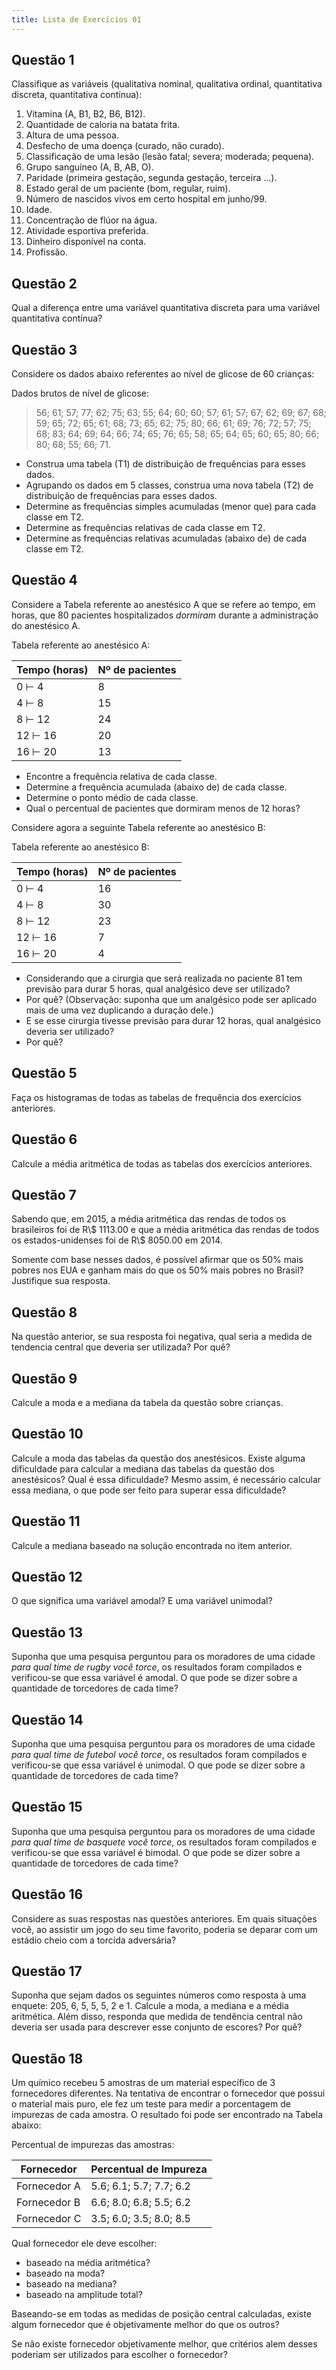 ```yaml
---
title: Lista de Exercícios 01
---
```

## Questão 1

Classifique as variáveis (qualitativa nominal, qualitativa ordinal, quantitativa discreta, quantitativa contínua):

1. Vitamina (A, B1, B2, B6, B12).
2. Quantidade de caloria na batata frita.
3. Altura de uma pessoa.
4. Desfecho de uma doença (curado, não curado).
5. Classificação de uma lesão (lesão fatal; severa; moderada; pequena).
6. Grupo sanguíneo (A, B, AB, O).
7. Paridade (primeira gestação, segunda gestação, terceira ...).
8. Estado geral de um paciente (bom, regular, ruim).
9. Número de nascidos vivos em certo hospital em junho/99.
10. Idade.
11. Concentração de flúor na água.
12. Atividade esportiva preferida.
13. Dinheiro disponível na conta.
14. Profissão.

## Questão 2

Qual a diferença entre uma variável quantitativa discreta para uma variável quantitativa contínua?

## Questão 3

Considere os dados abaixo referentes ao nível de glicose de 60 crianças:

Dados brutos de nível de glicose:

> 56; 61; 57; 77; 62; 75; 63; 55; 64; 60; 60; 57; 61; 57; 67; 62; 69; 67; 68; 59; 65; 72; 65; 61; 68; 73; 65; 62; 75; 80; 66; 61; 69; 76; 72; 57; 75; 68; 83; 64; 69; 64; 66; 74; 65; 76; 65; 58; 65; 64; 65; 60; 65; 80; 66; 80; 68; 55; 66; 71.

- Construa uma tabela (T1) de distribuição de frequências para esses dados.
- Agrupando os dados em 5 classes, construa uma nova tabela (T2) de distribuição de frequências para esses dados.
- Determine as frequências simples acumuladas (menor que) para cada classe em T2.
- Determine as frequências relativas de cada classe em T2.
- Determine as frequências relativas acumuladas (abaixo de) de cada classe em T2.

## Questão 4

Considere a Tabela referente ao anestésico A que se refere ao tempo, em horas, que 80 pacientes hospitalizados *dormiram* durante a administração do anestésico A.

Tabela referente ao anestésico A:

| Tempo (horas) | Nº de pacientes |
| ------------- | --------------- |
| 0 ⊢ 4         | 8               |
| 4 ⊢ 8         | 15              |
| 8 ⊢ 12        | 24              |
| 12 ⊢ 16       | 20              |
| 16 ⊢ 20       | 13              |

- Encontre a frequência relativa de cada classe.
- Determine a frequência acumulada (abaixo de) de cada classe.
- Determine o ponto médio de cada classe.
- Qual o percentual de pacientes que dormiram menos de 12 horas?

Considere agora a seguinte Tabela referente ao anestésico B:

Tabela referente ao anestésico B:

| Tempo (horas) | Nº de pacientes |
| ------------- | --------------- |
| 0 ⊢ 4         | 16              |
| 4 ⊢ 8         | 30              |
| 8 ⊢ 12        | 23              |
| 12 ⊢ 16       | 7               |
| 16 ⊢ 20       | 4               |

- Considerando que a cirurgia que será realizada no paciente 81 tem previsão para durar 5 horas, qual analgésico deve ser utilizado?
- Por quê?
(Observação: suponha que um analgésico pode ser aplicado mais de uma vez duplicando a duração dele.)
- E se esse cirurgia tivesse previsão para durar 12 horas, qual analgésico deveria ser utilizado?
- Por quê?

## Questão 5

Faça os histogramas de todas as tabelas de frequência dos exercícios anteriores.

## Questão 6

Calcule a média aritmética de todas as tabelas dos exercícios anteriores.

## Questão 7

Sabendo que, em 2015, a média aritmética das rendas de todos os brasileiros foi de R\\$ 1113.00 e que a média aritmética das rendas de todos os estados-unidenses foi de R\\$ 8050.00 em 2014.

Somente com base nesses dados, é possível afirmar que os 50% mais pobres nos EUA e ganham mais do que os 50% mais pobres no Brasil?
Justifique sua resposta.

## Questão 8

Na questão anterior, se sua resposta foi negativa, qual seria a medida de tendencia central que deveria ser utilizada?
Por quê?

## Questão 9

Calcule a moda e a mediana da tabela da questão sobre crianças.

## Questão 10

Calcule a moda das tabelas da questão dos anestésicos.
Existe alguma dificuldade para calcular a mediana das tabelas da questão dos anestésicos?
Qual é essa dificuldade?
Mesmo assim, é necessário calcular essa mediana, o que pode ser feito para superar essa dificuldade?

## Questão 11

Calcule a mediana baseado na solução encontrada no item anterior.

## Questão 12

O que significa uma variável amodal?
E uma variável unimodal?

## Questão 13

Suponha que uma pesquisa perguntou para os moradores de uma cidade *para qual time de rugby você torce*, os resultados foram compilados e verificou-se que essa variável é amodal.
O que pode se dizer sobre a quantidade de torcedores de cada time?

## Questão 14

Suponha que uma pesquisa perguntou para os moradores de uma cidade *para qual time de futebol você torce*, os resultados foram compilados e verificou-se que essa variável é unimodal.
O que pode se dizer sobre a quantidade de torcedores de cada time?

## Questão 15

Suponha que uma pesquisa perguntou para os moradores de uma cidade *para qual time de basquete você torce*, os resultados foram compilados e verificou-se que essa variável é bimodal.
O que pode se dizer sobre a quantidade de torcedores de cada time?

## Questão 16

Considere as suas respostas nas questões anteriores.
Em quais situações você, ao assistir um jogo do seu time favorito, poderia se deparar com um estádio cheio com a torcida adversária?

## Questão 17

Suponha que sejam dados os seguintes números como resposta à uma enquete: 205, 6, 5, 5, 5, 2 e 1.
Calcule a moda, a mediana e a média aritmética.
Além disso, responda que medida de tendência central não deveria ser usada para descrever esse conjunto de escores?
Por quê?

## Questão 18

Um químico recebeu 5 amostras de um material específico de 3 fornecedores diferentes.
Na tentativa de encontrar o fornecedor que possui o material mais puro, ele fez um teste para medir a porcentagem de impurezas de cada amostra.
O resultado foi pode ser encontrado na Tabela abaixo:

Percentual de impurezas das amostras:

| Fornecedor   | Percentual de Impureza  |
| ------------ | ----------------------- |
| Fornecedor A | 5.6; 6.1; 5.7; 7.7; 6.2 |
| Fornecedor B | 6.6; 8.0; 6.8; 5.5; 6.2 |
| Fornecedor C | 3.5; 6.0; 3.5; 8.0; 8.5 |

Qual fornecedor ele deve escolher:

- baseado na média aritmética?
- baseado na moda?
- baseado na mediana?
- baseado na amplitude total?

Baseando-se em todas as medidas de posição central calculadas, existe algum fornecedor que é objetivamente melhor do que os outros?

Se não existe fornecedor objetivamente melhor, que critérios alem desses poderiam ser utilizados para escolher o fornecedor?
